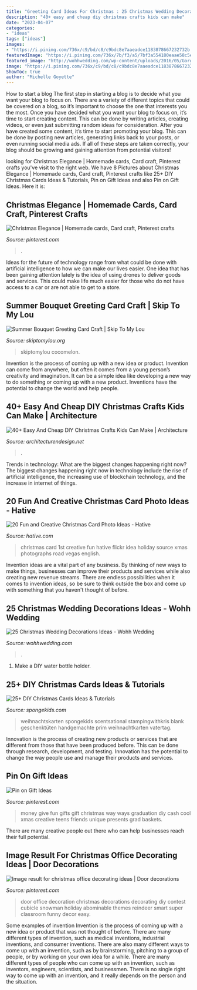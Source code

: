 ```yaml
---
title: "Greeting Card Ideas For Christmas : 25 Christmas Wedding Decorations Ideas"
description: "40+ easy and cheap diy christmas crafts kids can make"
date: "2023-04-07"
categories:
- "ideas"
tags: ["ideas"]
images:
- "https://i.pinimg.com/736x/c9/bd/c8/c9bdc8e7aaeadce1183878667232732b.jpg"
featuredImage: "https://i.pinimg.com/736x/7b/f3/a5/7bf3a554180eaae58c5eef17cb79f6f7--pinterest-crafts-craft-cards.jpg"
featured_image: "http://wohhwedding.com/wp-content/uploads/2016/05/Gorgeous-Christmas-Wedding-Decorations.jpg"
image: "https://i.pinimg.com/736x/c9/bd/c8/c9bdc8e7aaeadce1183878667232732b.jpg"
ShowToc: true
author: "Michelle Goyette"
---
```



How to start a blog
The first step in starting a blog is to decide what you want your blog to focus on. There are a variety of different topics that could be covered on a blog, so it’s important to choose the one that interests you the most. Once you have decided what you want your blog to focus on, it’s time to start creating content. This can be done by writing articles, creating videos, or even just submitting random ideas for consideration. After you have created some content, it’s time to start promoting your blog. This can be done by posting new articles, generating links back to your posts, or even running social media ads. If all of these steps are taken correctly, your blog should be growing and gaining attention from potential visitors!

	

		
looking for Christmas Elegance | Homemade cards, Card craft, Pinterest crafts you've visit to the right web. We have 8 Pictures about Christmas Elegance | Homemade cards, Card craft, Pinterest crafts like 25+ DIY Christmas Cards Ideas &amp; Tutorials, Pin on Gift Ideas and also Pin on Gift Ideas. Here it is:
		
    
## Christmas Elegance | Homemade Cards, Card Craft, Pinterest Crafts

<img loading=lazy src="https://i.pinimg.com/736x/7b/f3/a5/7bf3a554180eaae58c5eef17cb79f6f7--pinterest-crafts-craft-cards.jpg" onerror="this.onerror=null;this.src='https://tse1.mm.bing.net/th?id=OIP.KI4leeF3rzYl2BcP-bNgeAHaJ3&amp;pid=15.1';" alt="Christmas Elegance | Homemade cards, Card craft, Pinterest crafts">

_Source: pinterest.com_

>. 

	

Ideas for the future of technology range from what could be done with artificial intelligence to how we can make our lives easier. One idea that has been gaining attention lately is the idea of using drones to deliver goods and services. This could make life much easier for those who do not have access to a car or are not able to get to a store.

    
## Summer Bouquet Greeting Card Craft | Skip To My Lou

<img loading=lazy src="https://www.skiptomylou.org/wp-content/uploads/2014/08/Kids-birthday-card-craft-ideas-1.jpg" onerror="this.onerror=null;this.src='https://tse2.mm.bing.net/th?id=OIP.8zra5fBs8qwBDKjpht9NUQHaJ5&amp;pid=15.1';" alt="Summer Bouquet Greeting Card Craft | Skip To My Lou">

_Source: skiptomylou.org_

>skiptomylou cocomelon. 

	

Invention is the process of coming up with a new idea or product. Invention can come from anywhere, but often it comes from a young person’s creativity and imagination. It can be a simple idea like developing a new way to do something or coming up with a new product. Inventions have the potential to change the world and help people.

    
## 40+ Easy And Cheap DIY Christmas Crafts Kids Can Make | Architecture

<img loading=lazy src="https://cdn.architecturendesign.net/wp-content/uploads/2014/11/AD-Christmas-Craft-For-Kids-17.jpg" onerror="this.onerror=null;this.src='https://tse2.mm.bing.net/th?id=OIP.IDgghCfnj2EHoJO9OvmEPgHaJ4&amp;pid=15.1';" alt="40+ Easy And Cheap DIY Christmas Crafts Kids Can Make | Architecture">

_Source: architecturendesign.net_

>. 

	

Trends in technology: What are the biggest changes happening right now?
The biggest changes happening right now in technology include the rise of artificial intelligence, the increasing use of blockchain technology, and the increase in internet of things.

    
## 20 Fun And Creative Christmas Card Photo Ideas - Hative

<img loading=lazy src="https://hative.com/wp-content/uploads/2014/11/christmas-card-photo-ideas/13-christmas-card-photo-ideas.jpg" onerror="this.onerror=null;this.src='https://tse2.mm.bing.net/th?id=OIP.2O-MYaYYNL2BX3AUx4QvcwHaLG&amp;pid=15.1';" alt="20 Fun and Creative Christmas Card Photo Ideas - Hative">

_Source: hative.com_

>christmas card 1st creative fun hative flickr idea holiday source xmas photographs road vegas english. 

	

Invention ideas are a vital part of any business. By thinking of new ways to make things, businesses can improve their products and services while also creating new revenue streams. There are endless possibilities when it comes to invention ideas, so be sure to think outside the box and come up with something that you haven't thought of before.

    
## 25 Christmas Wedding Decorations Ideas - Wohh Wedding

<img loading=lazy src="http://wohhwedding.com/wp-content/uploads/2016/05/Gorgeous-Christmas-Wedding-Decorations.jpg" onerror="this.onerror=null;this.src='https://tse4.mm.bing.net/th?id=OIP.qhG7_yq3f3LzmgJsBkE1tgHaJ4&amp;pid=15.1';" alt="25 Christmas Wedding Decorations Ideas - Wohh Wedding">

_Source: wohhwedding.com_

>. 

	

1. Make a DIY water bottle holder.

    
## 25+ DIY Christmas Cards Ideas &amp; Tutorials

<img loading=lazy src="https://spongekids.com/wp-content/uploads/2016/10/diy-christmas-cards/4-diy-christmas-cards.jpg" onerror="this.onerror=null;this.src='https://tse4.mm.bing.net/th?id=OIP.Eaq7rt0qODG1Xpko_NNhHwHaKA&amp;pid=15.1';" alt="25+ DIY Christmas Cards Ideas &amp; Tutorials">

_Source: spongekids.com_

>weihnachtskarten spongekids scentsational stampingwithkris blank geschenktüten handgemachte prim weihnachtkarten vatertag. 

	

Innovation is the process of creating new products or services that are different from those that have been produced before. This can be done through research, development, and testing. Innovation has the potential to change the way people use and manage their products and services.

    
## Pin On Gift Ideas

<img loading=lazy src="https://i.pinimg.com/736x/50/67/77/5067771c71aa81cdf170fc404e595e99--cash-gifts-graduation-gifts.jpg" onerror="this.onerror=null;this.src='https://tse4.mm.bing.net/th?id=OIP.LMFM7Eh_g7X5sGHfflu9MQAAAA&amp;pid=15.1';" alt="Pin on Gift Ideas">

_Source: pinterest.com_

>money give fun gifts gift christmas way ways graduation diy cash cool xmas creative teens friends unique presents grad baskets. 

	

There are many creative people out there who can help businesses reach their full potential.

    
## Image Result For Christmas Office Decorating Ideas | Door Decorations

<img loading=lazy src="https://i.pinimg.com/736x/c9/bd/c8/c9bdc8e7aaeadce1183878667232732b.jpg" onerror="this.onerror=null;this.src='https://tse2.mm.bing.net/th?id=OIP.a7uGJziGX-1ZnOwukbcTfwHaJ3&amp;pid=15.1';" alt="Image result for christmas office decorating ideas | Door decorations">

_Source: pinterest.com_

>door office decoration christmas decorations decorating diy contest cubicle snowman holiday abominable themes reindeer smart super classroom funny decor easy. 

	

Some examples of invention
Invention is the process of coming up with a new idea or product that was not thought of before. There are many different types of invention, such as medical inventions, industrial inventions, and consumer inventions. 
There are also many different ways to come up with an invention, such as by brainstorming, pitching to a group of people, or by working on your own idea for a while. 
There are many different types of people who can come up with an invention, such as inventors, engineers, scientists, and businessmen. 
There is no single right way to come up with an invention, and it really depends on the person and the situation.

